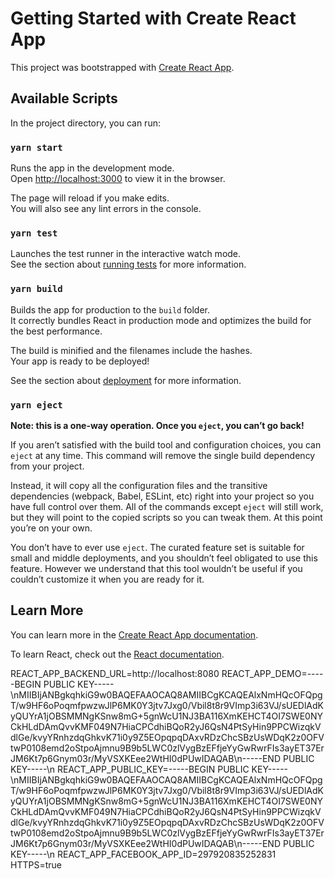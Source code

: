 # Getting Started with Create React App

This project was bootstrapped with [Create React App](https://github.com/facebook/create-react-app).

## Available Scripts

In the project directory, you can run:

### `yarn start`

Runs the app in the development mode.\
Open [http://localhost:3000](http://localhost:3000) to view it in the browser.

The page will reload if you make edits.\
You will also see any lint errors in the console.

### `yarn test`

Launches the test runner in the interactive watch mode.\
See the section about [running tests](https://facebook.github.io/create-react-app/docs/running-tests) for more information.

### `yarn build`

Builds the app for production to the `build` folder.\
It correctly bundles React in production mode and optimizes the build for the best performance.

The build is minified and the filenames include the hashes.\
Your app is ready to be deployed!

See the section about [deployment](https://facebook.github.io/create-react-app/docs/deployment) for more information.

### `yarn eject`

**Note: this is a one-way operation. Once you `eject`, you can’t go back!**

If you aren’t satisfied with the build tool and configuration choices, you can `eject` at any time. This command will remove the single build dependency from your project.

Instead, it will copy all the configuration files and the transitive dependencies (webpack, Babel, ESLint, etc) right into your project so you have full control over them. All of the commands except `eject` will still work, but they will point to the copied scripts so you can tweak them. At this point you’re on your own.

You don’t have to ever use `eject`. The curated feature set is suitable for small and middle deployments, and you shouldn’t feel obligated to use this feature. However we understand that this tool wouldn’t be useful if you couldn’t customize it when you are ready for it.

## Learn More

You can learn more in the [Create React App documentation](https://facebook.github.io/create-react-app/docs/getting-started).

To learn React, check out the [React documentation](https://reactjs.org/).

REACT_APP_BACKEND_URL=http://localhost:8080
REACT_APP_DEMO=-----BEGIN PUBLIC KEY-----\nMIIBIjANBgkqhkiG9w0BAQEFAAOCAQ8AMIIBCgKCAQEAlxNmHQcOFQpgT/w9HF6oPoqmfpwzwJlP6MK0Y3jtv7Jxg0/Vbil8t8r9VImp3i63VJ/sUEDlAdKyQUYrA1jOBSMMNgKSnw8mG+5gnWcU1NJ3BA116XmKEHCT4OI7SWE0NYCkHLdDAmQvvKMF049N7HiaCPCdhiBQoR2yJ6QsN4PtSyHin9PPCWizqkVdlGe/kvyYRnhzdqGhkvK71i0y9Z5EOpqpqDAxvRDzChcSBzUsWDqK2z0OFVtwP0108emd2oStpoAjmnu9B9b5LWC0zlVygBzEFfjeYyGwRwrFIs3ayET37ErJM6Kt7p6Gnym03r/MyVSXKEee2WtHI0dPUwIDAQAB\n-----END PUBLIC KEY-----\n
REACT_APP_PUBLIC_KEY=-----BEGIN PUBLIC KEY-----\nMIIBIjANBgkqhkiG9w0BAQEFAAOCAQ8AMIIBCgKCAQEAlxNmHQcOFQpgT/w9HF6oPoqmfpwzwJlP6MK0Y3jtv7Jxg0/Vbil8t8r9VImp3i63VJ/sUEDlAdKyQUYrA1jOBSMMNgKSnw8mG+5gnWcU1NJ3BA116XmKEHCT4OI7SWE0NYCkHLdDAmQvvKMF049N7HiaCPCdhiBQoR2yJ6QsN4PtSyHin9PPCWizqkVdlGe/kvyYRnhzdqGhkvK71i0y9Z5EOpqpqDAxvRDzChcSBzUsWDqK2z0OFVtwP0108emd2oStpoAjmnu9B9b5LWC0zlVygBzEFfjeYyGwRwrFIs3ayET37ErJM6Kt7p6Gnym03r/MyVSXKEee2WtHI0dPUwIDAQAB\n-----END PUBLIC KEY-----\n
REACT_APP_FACEBOOK_APP_ID=297920835252831
HTTPS=true